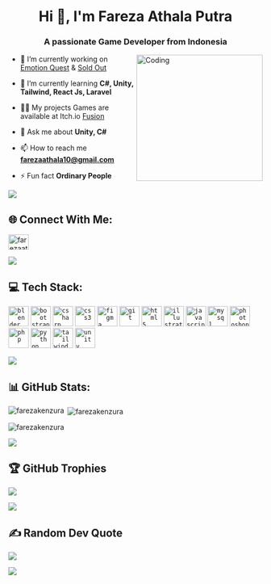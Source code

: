 <h1 align="center">Hi 👋, I'm Fareza Athala Putra</h1>
<h3 align="center">A passionate Game Developer from Indonesia</h3>
<img align="right" alt="Coding" width="250" src="https://github.com/FarezaKenzura.png">

- 🔭 I’m currently working on [Emotion Quest](https://dezirestudio.itch.io/emotionquest) & [Sold Out](https://kelompok-1-agate-msib.itch.io/sold-out)

- 🌱 I’m currently learning **C#, Unity, Tailwind, React Js, Laravel**

- 👨‍💻 My projects Games are available at Itch.io [Fusion](https://fusion-kenzura.itch.io/)

- 💬 Ask me about **Unity, C#**

- 📫 How to reach me **farezaathala10@gmail.com**

- ⚡ Fun fact **Ordinary People**
  
<img src="https://user-images.githubusercontent.com/73097560/115834477-dbab4500-a447-11eb-908a-139a6edaec5c.gif">

## 🌐 Connect With Me: 
<a href="https://linkedin.com/in/farezaathala" target="blank"><img align="center" src="https://cdn.jsdelivr.net/gh/devicons/devicon/icons/linkedin/linkedin-original.svg" alt="farezaathala" height="30" width="40" /></a>
</p>

<img src="https://user-images.githubusercontent.com/73097560/115834477-dbab4500-a447-11eb-908a-139a6edaec5c.gif">    

## 💻 Tech Stack:
<code><img src="https://cdn.jsdelivr.net/gh/devicons/devicon/icons/blender/blender-original.svg" alt="blender" width="40" height="40"/></code>
<code><img src="https://cdn.jsdelivr.net/gh/devicons/devicon/icons/bootstrap/bootstrap-original.svg" alt="bootstrap" width="40" height="40"/></code> 
<code><img src="https://cdn.jsdelivr.net/gh/devicons/devicon/icons/csharp/csharp-original.svg" alt="csharp" width="40" height="40"/></code>
<code><img src="https://cdn.jsdelivr.net/gh/devicons/devicon/icons/css3/css3-original.svg" alt="css3" width="40" height="40"/></code>
<code><img src="https://cdn.jsdelivr.net/gh/devicons/devicon/icons/figma/figma-original.svg" alt="figma" width="40" height="40"/></code>
<code><img src="https://cdn.jsdelivr.net/gh/devicons/devicon/icons/git/git-original.svg" alt="git" width="40" height="40"/></code> 
<code><img src="https://cdn.jsdelivr.net/gh/devicons/devicon/icons/html5/html5-original.svg" alt="html5" width="40" height="40"/></code> 
<code><img src="https://cdn.jsdelivr.net/gh/devicons/devicon/icons/illustrator/illustrator-plain.svg" alt="illustrator" width="40" height="40"/></code>
<code><img src="https://cdn.jsdelivr.net/gh/devicons/devicon/icons/javascript/javascript-original.svg" alt="javascript" width="40" height="40"/></code> 
<code><img src="https://cdn.jsdelivr.net/gh/devicons/devicon/icons/mysql/mysql-original-wordmark.svg" alt="mysql" width="40" height="40"/></code>
<code><img src="https://cdn.jsdelivr.net/gh/devicons/devicon/icons/photoshop/photoshop-plain.svg" alt="photoshop" width="40" height="40"/></code>
<code><img src="https://cdn.jsdelivr.net/gh/devicons/devicon/icons/php/php-original.svg" alt="php" width="40" height="40"/></code>
<code><img src="https://cdn.jsdelivr.net/gh/devicons/devicon/icons/python/python-original.svg" alt="python" width="40" height="40"/></code>
<code><img src="https://cdn.jsdelivr.net/gh/devicons/devicon@latest/icons/tailwindcss/tailwindcss-original.svg" alt="tailwind" width="40" height="40"/></code>
<code><img src="https://cdn.jsdelivr.net/gh/devicons/devicon/icons/unity/unity-original.svg" alt="unity" width="40" height="40"/></code> 
</p>

<img src="https://user-images.githubusercontent.com/73097560/115834477-dbab4500-a447-11eb-908a-139a6edaec5c.gif">    

## 📊 GitHub Stats:
<p><img align="left" src="https://github-readme-stats.vercel.app/api/top-langs?username=farezakenzura&show_icons=true&theme=tokyonight&layout=compact" alt="farezakenzura" /></p>
<p>&nbsp;<img align="center" src="https://github-readme-stats.vercel.app/api?username=farezakenzura&show_icons=true&theme=tokyonight" alt="farezakenzura" /></p>
<p><img align="center" src="https://github-readme-streak-stats.herokuapp.com/?user=farezakenzura&theme=tokyonight" alt="farezakenzura" /></p>

<img src="https://user-images.githubusercontent.com/73097560/115834477-dbab4500-a447-11eb-908a-139a6edaec5c.gif">    

## 🏆 GitHub Trophies
![](https://github-profile-trophy.vercel.app/?username=FarezaKenzura&theme=tokyonight)

<img src="https://user-images.githubusercontent.com/73097560/115834477-dbab4500-a447-11eb-908a-139a6edaec5c.gif">    

## ✍️ Random Dev Quote
![](https://quotes-github-readme.vercel.app/api?type=horizontal&theme=radical)
<br>

<img src="https://user-images.githubusercontent.com/73097560/115834477-dbab4500-a447-11eb-908a-139a6edaec5c.gif">
